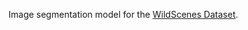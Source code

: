 Image segmentation model for the [WildScenes Dataset](https://csiro-robotics.github.io/WildScenes/).
